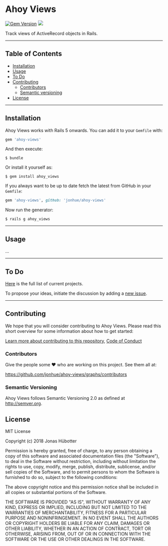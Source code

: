 # Ahoy Views

[![Gem Version](https://badge.fury.io/rb/ahoy-views.svg)](https://badge.fury.io/rb/ahoy-views) <img src="https://travis-ci.org/jonhue/ahoy-views.svg?branch=master" />

Track views of ActiveRecord objects in Rails.

---

## Table of Contents

* [Installation](#installation)
* [Usage](#usage)
* [To Do](#to-do)
* [Contributing](#contributing)
    * [Contributors](#contributors)
    * [Semantic versioning](#semantic-versioning)
* [License](#license)

---

## Installation

Ahoy Views works with Rails 5 onwards. You can add it to your `Gemfile` with:

```ruby
gem 'ahoy-views'
```

And then execute:

    $ bundle

Or install it yourself as:

    $ gem install ahoy_views

If you always want to be up to date fetch the latest from GitHub in your `Gemfile`:

```ruby
gem 'ahoy-views', github: 'jonhue/ahoy-views'
```

Now run the generator:

    $ rails g ahoy_views

---

## Usage

...

---

## To Do

[Here](https://github.com/jonhue/ahoy-views/projects/1) is the full list of current projects.

To propose your ideas, initiate the discussion by adding a [new issue](https://github.com/jonhue/ahoy-views/issues/new).

---

## Contributing

We hope that you will consider contributing to Ahoy Views. Please read this short overview for some information about how to get started:

[Learn more about contributing to this repository](CONTRIBUTING.md), [Code of Conduct](CODE_OF_CONDUCT.md)

### Contributors

Give the people some :heart: who are working on this project. See them all at:

https://github.com/jonhue/ahoy-views/graphs/contributors

### Semantic Versioning

Ahoy Views follows Semantic Versioning 2.0 as defined at http://semver.org.

## License

MIT License

Copyright (c) 2018 Jonas Hübotter

Permission is hereby granted, free of charge, to any person obtaining a copy
of this software and associated documentation files (the "Software"), to deal
in the Software without restriction, including without limitation the rights
to use, copy, modify, merge, publish, distribute, sublicense, and/or sell
copies of the Software, and to permit persons to whom the Software is
furnished to do so, subject to the following conditions:

The above copyright notice and this permission notice shall be included in all
copies or substantial portions of the Software.

THE SOFTWARE IS PROVIDED "AS IS", WITHOUT WARRANTY OF ANY KIND, EXPRESS OR
IMPLIED, INCLUDING BUT NOT LIMITED TO THE WARRANTIES OF MERCHANTABILITY,
FITNESS FOR A PARTICULAR PURPOSE AND NONINFRINGEMENT. IN NO EVENT SHALL THE
AUTHORS OR COPYRIGHT HOLDERS BE LIABLE FOR ANY CLAIM, DAMAGES OR OTHER
LIABILITY, WHETHER IN AN ACTION OF CONTRACT, TORT OR OTHERWISE, ARISING FROM,
OUT OF OR IN CONNECTION WITH THE SOFTWARE OR THE USE OR OTHER DEALINGS IN THE
SOFTWARE.
